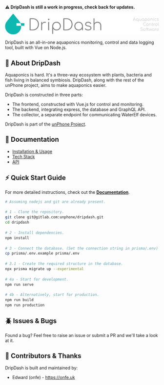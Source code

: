 **⚠️ DripDash is still a work in progress, check back for updates.**

![DripDash Header](public/drip-dash-header.svg)

DripDash is an all-in-one aquaponics monitoring, control and data logging tool,
built with Vue on Node.js.

## :memo: About DripDash

Aquaponics is hard. It's a three-way ecosystem with plants, bacteria and fish
living in balanced symbiosis. DripDash, along with the rest of the unPhone project,
aims to make aquaponics easier.

DripDash is constructed in three parts:
- The frontend, constructed with Vue.js for control and monitoring.
- The backend, integrating express, the database and GraphQL API.
- The collector, a separate endpoint for communicating WaterElf devices.

DripDash is part of the [unPhone Project](https://unphone.net/).

## :bookmark_tabs: Documentation

- [Installation & Usage](docs/installation.md)
- [Tech Stack](docs/stack/README.md)
- [API](docs/API.md)

## :zap: Quick Start Guide

For more detailed instructions, check out the **[Documentation](docs/README.md)**.

```bash
# Assuming nodejs and git are already present.

# 1 - Clone the repository.
git clone git@gitlab.com:unphone/dripdash.git
cd dripdash

# 2 - Install dependencies.
npm install

# 3 - Connect the database. (Set the connection string in prisma/.env)
cp prisma/.env.example prisma/.env

# 3.1 - Create the required structure in the database.
npx prisma migrate up --experimental

# 4a - Start for development.
npm run serve

# 4b - Alternatively, start for production.
npm run build
npm run production
```

## :beetle: Issues & Bugs

Found a bug? Feel free to raise an issue or submit a PR and we'll take a look at it.


## :wave: Contributors & Thanks

DripDash is built and maintained by:
- Edward (onfe) - https://onfe.uk